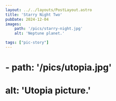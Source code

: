```yaml
---
layout: ../../layouts/PostLayout.astro
title: 'Starry Night Two'
pubDate: 2024-12-04
images:
    path: '/pics/starry-night.jpg'
    alt: 'Neptune planet.'

tags: ["pic-story"]
---
```



#   - path: '/pics/utopia.jpg'
#     alt: 'Utopia picture.'